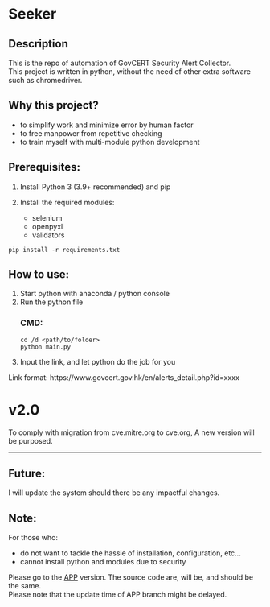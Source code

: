 <h1>Seeker</h1>
<h2>Description</h2>
<p>This is the repo of automation of GovCERT Security Alert Collector. <br>This project is written in python, without the need of other extra software such as chromedriver.</p>
<h2>Why this project?</h2>
<ul>
  <li>to simplify work and minimize error by human factor</li>
  <li>to free manpower from repetitive checking</li>
  <li>to train myself with multi-module python development</li>
</ul> 

<h2>Prerequisites:</h2>
<ol>
  <li>
    <p>Install Python 3 (3.9+ recommended) and pip</p>
  </li>
  <li>
    <p>Install the required modules:</p>
    <ul>
      <li>selenium</li>
      <li>openpyxl</li>
      <li>validators</li>
    </ul>   
  </li>
</ol>

```
pip install -r requirements.txt
```

<h2>How to use:</h2>
<ol>
  <li>Start python with anaconda / python console</li>
  <li>Run the python file</li>
<h3>CMD:</h3>

```console
cd /d <path/to/folder>
python main.py
```

  <li>Input the link, and let python do the job for you</li>
</ol> 
<p>Link format: https://www.govcert.gov.hk/en/alerts_detail.php?id=xxxx</p>

<h1>v2.0</h1>
<p>To comply with migration from cve.mitre.org to cve.org, A new version will be purposed.</p>

---

<h2>Future:</h2>
<p>I will update the system should there be any impactful changes.</p>

<h2>Note:</h2>
<p>For those who:</p>
<ul>
  <li>do not want to tackle the hassle of installation, configuration, etc...</li>
  <li>cannot install python and modules due to security</li>
</ul>
<p>Please go to the <a href="https://github.com/wlchungad/CVEseeker/tree/APP-development">APP</a> version. The source code are, will be, and should be the same.<br>Please note that the update time of APP branch might be delayed. </p>
